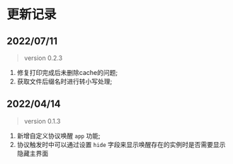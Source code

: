 <!--
 * @Description: change logs
 * @Date: 2022-04-14 15:49:34
 * @LastEditTime: 2022-07-11 16:33:56
-->

# 更新记录

## 2022/07/11

> version 0.2.3

1. 修复打印完成后未删除cache的问题;
2. 获取文件后缀名时进行转小写处理;

## 2022/04/14

> version 0.1.3

1. 新增自定义协议唤醒 `app` 功能;
2. 协议触发时中可以通过设置 `hide` 字段来显示唤醒存在的实例时是否需要显示隐藏主界面
